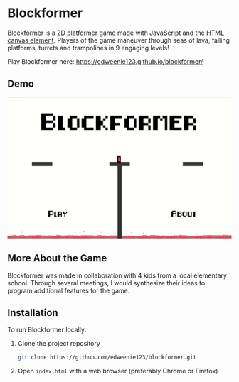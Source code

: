 # Blockformer

Blockformer is a 2D platformer game made with JavaScript and the [HTML canvas element](https://en.wikipedia.org/wiki/Canvas_element). Players of the game maneuver through seas of lava, falling platforms, turrets and trampolines in 9 engaging levels!

Play Blockformer here: https://edweenie123.github.io/blockformer/

## Demo
![Game Demo](gif/demo.gif)

## More About the Game
Blockformer was made in collaboration with 4 kids from a local elementary school. Through several meetings, I would synthesize their ideas to program additional features for the game.

## Installation
To run Blockformer locally:
1. Clone the project repository
	```sh
	git clone https://github.com/edweenie123/blockformer.git 
	```
2. Open `index.html` with a web browser (preferably Chrome or Firefox)